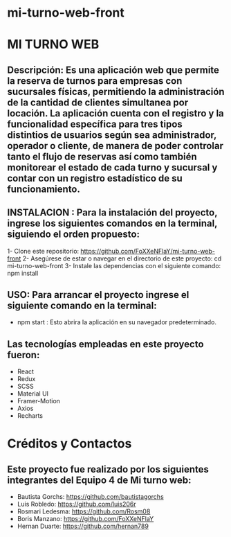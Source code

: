 # mi-turno-web-front

#                                                 MI TURNO WEB

## Descripción: Es una aplicación web que permite la reserva de turnos para empresas con sucursales físicas, permitiendo la administración de la cantidad de clientes simultanea por locación. La aplicación cuenta con el registro y la funcionalidad específica para tres tipos distintios de usuarios según sea administrador, operador o cliente, de manera de poder controlar tanto el flujo de reservas así como también monitorear el estado de cada turno y sucursal y contar con un registro estadístico de su funcionamiento.

## INSTALACION : Para la instalación del proyecto, ingrese los siguientes comandos en la terminal, siguiendo el orden propuesto:

1- Clone este repositorio: https://github.com/FoXXeNFlaY/mi-turno-web-front 
2- Asegúrese de estar o navegar en el directorio de este proyecto: cd mi-turno-web-front
3- Instale las dependencias con el siguiente comando: npm install

## USO: Para arrancar el proyecto ingrese el siguiente comando en la terminal:

* npm start : Esto abrira la aplicación en su navegador predeterminado.

## Las tecnologías empleadas en este proyecto fueron:

* React
* Redux
* SCSS
* Material UI
* Framer-Motion
* Axios 
* Recharts

#                                            Créditos y Contactos 
## Este proyecto fue realizado por los siguientes integrantes del Equipo 4 de Mi turno web:
* Bautista Gorchs: https://github.com/bautistagorchs
* Luis Robledo: https://github.com/luis206r
* Rosmari Ledesma: https://github.com/Rosm08
* Boris Manzano: https://github.com/FoXXeNFlaY
* Hernan Duarte: https://github.com/hernan789











